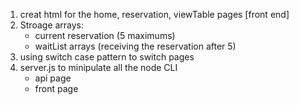 1. creat html for the home, reservation, viewTable pages [front end]
2. Stroage arrays: 
    * current reservation (5 maximums)
    * waitList arrays (receiving the reservation after 5)
3. using switch case pattern to switch pages
4. server.js to minipulate all the node CLI
    * api page
    * front page 